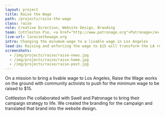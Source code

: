 ```yaml
---
layout: project
title: Raise the Wage
path: /projects/raise-the-wage
class: raise
role: Creative Direction, Website Design, Branding
team: Cottleston Pie, <a href="http://www.patronage.org">Patronage</a>, <a href="http://swellcreativegroup.com/">Swell</a>
live-url: laraisethewage.org
intro: Changing the minumum wage to a livable wage in Los Angeles
lead-in: Raising and enforcing the wage to $15 will transform the LA region, create jobs, and lift hundreds of thousands out of poverty.
screenshots:
  - /img/projects/raise/raise-news.jpg
  - /img/projects/raise/raise-home.jpg
  - /img/projects/raise/raise-post.jpg
---
```

	
<p>On a mission to bring a livable wage to Los Angeles, Raise the Wage works on the ground with community activists to push for the minimum wage to be raised to $15.</p>

<p> Cottleston Pie collaborated with Swell and Patronage to bring their campaign strategy to life. We created the branding for the campaign and translated that brand into the website design. </p>